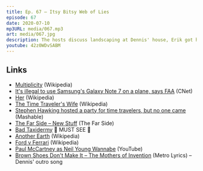 ```yaml
---
title: Ep. 67 – Itsy Bitsy Web of Lies
episode: 67
date: 2020-07-10
mp3URL: media/067.mp3
art: media/067.jpg
description: The hosts discuss landscaping at Dennis' house, Erik got his computer back, the Time Traveler's Wife, Erik got some windows, and Dennis tells the story of a New Orleans music festival, the resuscitation of The Far Side, Bad Taxidermy.
youtube: 42z0WDvSABM
---
```


## Links

- [Multiplicity](<https://en.wikipedia.org/wiki/Multiplicity_(film)>) (Wikipedia)
- [It's illegal to use Samsung's Galaxy Note 7 on a plane, says FAA](https://www.cnet.com/news/samsung-galaxy-note-7-fires-faa-flight-illegal/) (CNet)
- [Her](<https://en.wikipedia.org/wiki/Her_(film)>) (Wikipedia)
- [The Time Traveler's Wife](<https://en.wikipedia.org/wiki/The_Time_Traveler%27s_Wife_(film)>) (Wikipedia)
- [Stephen Hawking hosted a party for time travelers, but no one came](https://mashable.com/2018/03/14/stephen-hawking-time-travel-party/) (Mashable)
- [The Far Side – New Stuff](https://www.thefarside.com/new-stuff) (The Far Side)
- [Bad Taxidermy](http://www.badtaxidermy.com) 👀 MUST SEE 🤣
- [Another Earth](https://en.wikipedia.org/wiki/Another_Earth) (Wikipedia)
- [Ford v Ferrari](https://en.wikipedia.org/wiki/Ford_v_Ferrari) (Wikipedia)
- [Paul McCartney as Neil Young Wannabe](https://youtu.be/ZCjWa7ypZMc) (YouTube)
- [Brown Shoes Don't Make It – The Mothers of Invention](https://www.metrolyrics.com/brown-shoes-dont-make-it-lyrics-the-mothers-of-invention.html) (Metro Lyrics) – Dennis' outro song
